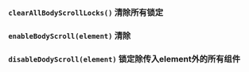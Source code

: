 ### `clearAllBodyScrollLocks()`  清除所有锁定
### `enableBodyScroll(element)`         清除
### `disableDodyScroll(element)`        锁定除传入element外的所有组件